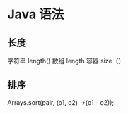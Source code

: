 # Java 语法

## 长度
字符串 length()
数组 length
容器 size（）

## 排序
Arrays.sort(pair, (o1, o2) ->(o1 - o2));

## 